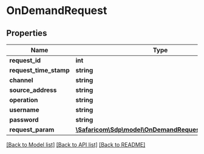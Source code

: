# OnDemandRequest

## Properties
Name | Type | Description | Notes
------------ | ------------- | ------------- | -------------
**request_id** | **int** |  | [optional] 
**request_time_stamp** | **string** |  | [optional] 
**channel** | **string** |  | [optional] 
**source_address** | **string** |  | [optional] 
**operation** | **string** |  | [optional] 
**username** | **string** |  | [optional] 
**password** | **string** |  | [optional] 
**request_param** | [**\Safaricom\Sdp\model\OnDemandRequestRequestParam**](OnDemandRequestRequestParam.md) |  | [optional] 

[[Back to Model list]](../README.md#documentation-for-models) [[Back to API list]](../README.md#documentation-for-api-endpoints) [[Back to README]](../README.md)


